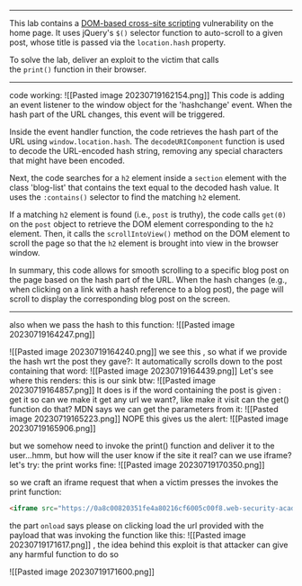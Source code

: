 ***
This lab contains a [DOM-based cross-site scripting](https://portswigger.net/web-security/cross-site-scripting/dom-based) vulnerability on the home page. It uses jQuery's `$()` selector function to auto-scroll to a given post, whose title is passed via the `location.hash` property.

To solve the lab, deliver an exploit to the victim that calls the `print()` function in their browser.
***
code working:
![[Pasted image 20230719162154.png]]
This code is adding an event listener to the window object for the 'hashchange' event. When the hash part of the URL changes, this event will be triggered.

Inside the event handler function, the code retrieves the hash part of the URL using `window.location.hash`. The `decodeURIComponent` function is used to decode the URL-encoded hash string, removing any special characters that might have been encoded.

Next, the code searches for a `h2` element inside a `section` element with the class 'blog-list' that contains the text equal to the decoded hash value. It uses the `:contains()` selector to find the matching `h2` element.

If a matching `h2` element is found (i.e., `post` is truthy), the code calls `get(0)` on the `post` object to retrieve the DOM element corresponding to the `h2` element. Then, it calls the `scrollIntoView()` method on the DOM element to scroll the page so that the `h2` element is brought into view in the browser window.

In summary, this code allows for smooth scrolling to a specific blog post on the page based on the hash part of the URL. When the hash changes (e.g., when clicking on a link with a hash reference to a blog post), the page will scroll to display the corresponding blog post on the screen.
***
also when we pass the hash to this function:
![[Pasted image 20230719164247.png]]

![[Pasted image 20230719164240.png]]
we see this , so what if we provide the hash wrt the post they gave?:
It automatically scrolls down to the post containing that word:
![[Pasted image 20230719164439.png]]
Let's see where this renders:
this is our sink btw:
![[Pasted image 20230719164857.png]]
It does is if the word containing the post is given : get it
so can we make it get any url we want?, like make it visit 
can the get() function do that?
MDN says we can get the parameters from it:
![[Pasted image 20230719165223.png]]
NOPE
this gives us the alert: 
![[Pasted image 20230719165906.png]]

but we somehow need to invoke the print() function and deliver it to the user...hmm, but how will the user know if the site it real? can we use iframe?
let's try:
the print works fine:
![[Pasted image 20230719170350.png]]

so we craft an iframe request that when a victim presses the invokes the print function:
```html
<iframe src="https://0a8c00820351fe4a80216cf6005c00f8.web-security-academy.net/#" onload="this.src+='<img src=1 onerror=print()>'">
```

the part `onload` says please on clicking load the url provided with the payload that was invoking the function like this:
![[Pasted image 20230719171617.png]]
, the idea behind this exploit is that attacker can give any harmful function to do so

![[Pasted image 20230719171600.png]]